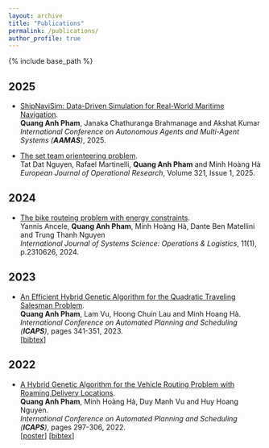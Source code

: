 ```yaml
---
layout: archive
title: "Publications"
permalink: /publications/
author_profile: true
---
```


{% include base_path %}

## 2025
* [ShipNaviSim: Data-Driven Simulation for Real-World Maritime Navigation]().   
    **Quang Anh Pham**, Janaka Chathuranga Brahmanage and Akshat Kumar    
    <i>International Conference on Autonomous Agents and Multi-Agent Systems (**AAMAS**)</i>, 2025.

* [The set team orienteering problem](https://doi.org/10.1016/j.ejor.2024.09.021).     
    Tat Dat Nguyen, Rafael Martinelli, **Quang Anh Pham** and Minh Hoàng Hà  
    <i>European Journal of Operational Research</i>, Volume 321, Issue 1, 2025.


## 2024
* [The bike routeing problem with energy constraints](https://doi.org/10.1080/23302674.2024.2310626).     
    Yannis Ancele, **Quang Anh Pham**, Minh Hoàng Hà, Dante Ben Matellini and Trung Thanh Nguyen      
    <i>International Journal of Systems Science: Operations & Logistics</i>, 11(1), p.2310626, 2024.

## 2023  
* [An Efficient Hybrid Genetic Algorithm for the Quadratic Traveling Salesman Problem](https://ojs.aaai.org/index.php/ICAPS/article/view/27212).     
    **Quang Anh Pham**, Lam Vu, Hoong Chuin Lau and Minh Hoang Hà.       
    <i>International Conference on Automated Planning and Scheduling (**ICAPS**)</i>, pages 341-351, 2023.       
    [<a href="javascript:void(0)" onclick="(function(target, id) { if ($('#' + id).css('display') == 'block') { $('#' + id).hide('fast'); $(target).text('bibtex') } else { $('#' + id).show('fast'); $(target).text('bibtex▲') } })(this, 'bibtex-AnhICAPS23');">bibtex</a>]
<div id="bibtex-AnhICAPS23" style="display:none">
<pre>@inproceedings{pham2023efficient,
  title={An Efficient Hybrid Genetic Algorithm for the Quadratic Traveling Salesman Problem},
  author={Pham, Quang Anh and Lau, Hoong Chuin and H{\`a}, Minh Ho{\`a}ng and Vu, Lam},
  booktitle={Proceedings of the International Conference on Automated Planning and Scheduling},
  volume={33},
  pages={343--351},
  year={2023}
}
</pre></div>   

## 2022  
* [A Hybrid Genetic Algorithm for the Vehicle Routing Problem with Roaming Delivery Locations](https://ojs.aaai.org/index.php/ICAPS/article/view/19813).     
    **Quang Anh Pham**, Minh Hoàng Hà, Duy Manh Vu and Huy Hoang Nguyen.       
    <i>International Conference on Automated Planning and Scheduling (**ICAPS**)</i>,  pages 297-306, 2022.   
    [<a href="http://icaps22.icaps-conference.org/posters/ICAPS%202022%20-%20POSTER%20-%20TP200.pdf">poster</a>]
    [<a href="javascript:void(0)" onclick="(function(target, id) { if ($('#' + id).css('display') == 'block') { $('#' + id).hide('fast'); $(target).text('bibtex') } else { $('#' + id).show('fast'); $(target).text('bibtex▲') } })(this, 'bibtex-AnhICAPS22');">bibtex</a>]
<div id="bibtex-AnhICAPS22" style="display:none">
<pre>@inproceedings{pham2022hybrid,
  title={A Hybrid Genetic Algorithm for the Vehicle Routing Problem with Roaming Delivery Locations},
  author={Pham, Quang Anh and H{\`a}, Minh Ho{\`a}ng and Vu, Duy Manh and Nguyen, Huy Hoang},
  booktitle={Proceedings of the International Conference on Automated Planning and Scheduling},
  volume={32},
  pages={297--306},
  year={2022}
}
</pre></div>   
